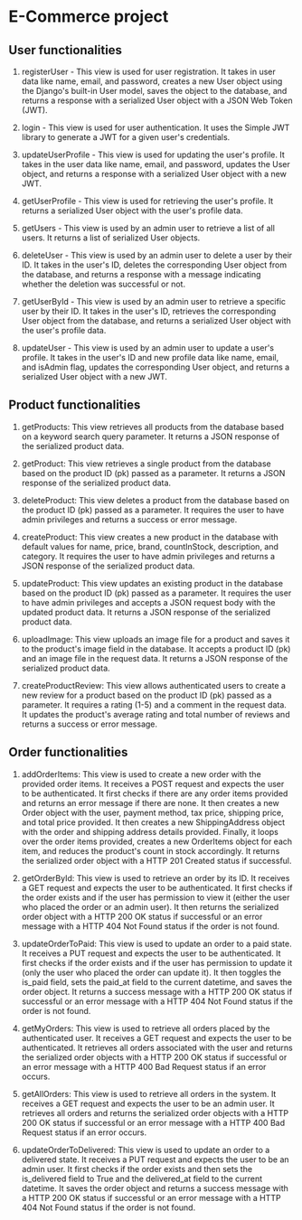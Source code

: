 # E-Commerce project

## User functionalities

1. registerUser - This view is used for user registration. It takes in user data like name, email, and password, creates a new User object using the Django's built-in User model, saves the object to the database, and returns a response with a serialized User object with a JSON Web Token (JWT).

2. login - This view is used for user authentication. It uses the Simple JWT library to generate a JWT for a given user's credentials.

3. updateUserProfile - This view is used for updating the user's profile. It takes in the user data like name, email, and password, updates the User object, and returns a response with a serialized User object with a new JWT.

4. getUserProfile - This view is used for retrieving the user's profile. It returns a serialized User object with the user's profile data.

5. getUsers - This view is used by an admin user to retrieve a list of all users. It returns a list of serialized User objects.

6. deleteUser - This view is used by an admin user to delete a user by their ID. It takes in the user's ID, deletes the corresponding User object from the database, and returns a response with a message indicating whether the deletion was successful or not.

7. getUserById - This view is used by an admin user to retrieve a specific user by their ID. It takes in the user's ID, retrieves the corresponding User object from the database, and returns a serialized User object with the user's profile data.

8. updateUser - This view is used by an admin user to update a user's profile. It takes in the user's ID and new profile data like name, email, and isAdmin flag, updates the corresponding User object, and returns a serialized User object with a new JWT.

## Product functionalities

1. getProducts: This view retrieves all products from the database based on a keyword search query parameter. It returns a JSON response of the serialized product data.

2. getProduct: This view retrieves a single product from the database based on the product ID (pk) passed as a parameter. It returns a JSON response of the serialized product data.

3. deleteProduct: This view deletes a product from the database based on the product ID (pk) passed as a parameter. It requires the user to have admin privileges and returns a success or error message.

4. createProduct: This view creates a new product in the database with default values for name, price, brand, countInStock, description, and category. It requires the user to have admin privileges and returns a JSON response of the serialized product data.

5. updateProduct: This view updates an existing product in the database based on the product ID (pk) passed as a parameter. It requires the user to have admin privileges and accepts a JSON request body with the updated product data. It returns a JSON response of the serialized product data.

6. uploadImage: This view uploads an image file for a product and saves it to the product's image field in the database. It accepts a product ID (pk) and an image file in the request data. It returns a JSON response of the serialized product data.

7. createProductReview: This view allows authenticated users to create a new review for a product based on the product ID (pk) passed as a parameter. It requires a rating (1-5) and a comment in the request data. It updates the product's average rating and total number of reviews and returns a success or error message.

## Order functionalities

1. addOrderItems: This view is used to create a new order with the provided order items. It receives a POST request and expects the user to be authenticated. It first checks if there are any order items provided and returns an error message if there are none. It then creates a new Order object with the user, payment method, tax price, shipping price, and total price provided. It then creates a new ShippingAddress object with the order and shipping address details provided. Finally, it loops over the order items provided, creates a new OrderItems object for each item, and reduces the product's count in stock accordingly. It returns the serialized order object with a HTTP 201 Created status if successful.

2. getOrderById: This view is used to retrieve an order by its ID. It receives a GET request and expects the user to be authenticated. It first checks if the order exists and if the user has permission to view it (either the user who placed the order or an admin user). It then returns the serialized order object with a HTTP 200 OK status if successful or an error message with a HTTP 404 Not Found status if the order is not found.

3. updateOrderToPaid: This view is used to update an order to a paid state. It receives a PUT request and expects the user to be authenticated. It first checks if the order exists and if the user has permission to update it (only the user who placed the order can update it). It then toggles the is_paid field, sets the paid_at field to the current datetime, and saves the order object. It returns a success message with a HTTP 200 OK status if successful or an error message with a HTTP 404 Not Found status if the order is not found.

4. getMyOrders: This view is used to retrieve all orders placed by the authenticated user. It receives a GET request and expects the user to be authenticated. It retrieves all orders associated with the user and returns the serialized order objects with a HTTP 200 OK status if successful or an error message with a HTTP 400 Bad Request status if an error occurs.

5. getAllOrders: This view is used to retrieve all orders in the system. It receives a GET request and expects the user to be an admin user. It retrieves all orders and returns the serialized order objects with a HTTP 200 OK status if successful or an error message with a HTTP 400 Bad Request status if an error occurs.

6. updateOrderToDelivered: This view is used to update an order to a delivered state. It receives a PUT request and expects the user to be an admin user. It first checks if the order exists and then sets the is_delivered field to True and the delivered_at field to the current datetime. It saves the order object and returns a success message with a HTTP 200 OK status if successful or an error message with a HTTP 404 Not Found status if the order is not found.